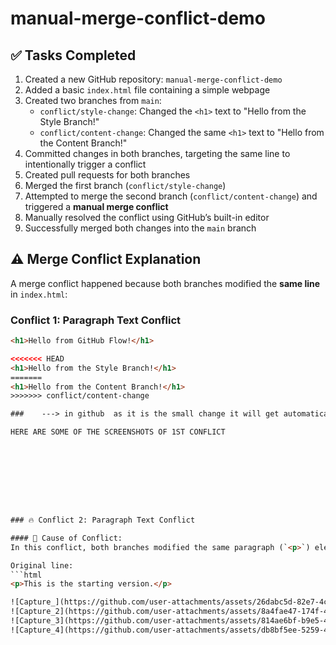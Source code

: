 # manual-merge-conflict-demo
## ✅ Tasks Completed

1. Created a new GitHub repository: `manual-merge-conflict-demo`
2. Added a basic `index.html` file containing a simple webpage
3. Created two branches from `main`:
   - `conflict/style-change`: Changed the `<h1>` text to "Hello from the Style Branch!"
   - `conflict/content-change`: Changed the same `<h1>` text to "Hello from the Content Branch!"
4. Committed changes in both branches, targeting the same line to intentionally trigger a conflict
5. Created pull requests for both branches
6. Merged the first branch (`conflict/style-change`)
7. Attempted to merge the second branch (`conflict/content-change`) and triggered a **manual merge conflict**
8. Manually resolved the conflict using GitHub’s built-in editor
9. Successfully merged both changes into the `main` branch


## ⚠️ Merge Conflict Explanation

A merge conflict happened because both branches modified the **same line** in `index.html`:
### Conflict 1: Paragraph Text Conflict
```html
<h1>Hello from GitHub Flow!</h1>

<<<<<<< HEAD
<h1>Hello from the Style Branch!</h1>
=======
<h1>Hello from the Content Branch!</h1>
>>>>>>> conflict/content-change

###    ---> in github  as it is the small change it will get automatically changed by github

HERE ARE SOME OF THE SCREENSHOTS OF 1ST CONFLICT









### 🔥 Conflict 2: Paragraph Text Conflict

#### 🔹 Cause of Conflict:
In this conflict, both branches modified the same paragraph (`<p>`) element in the `index.html` file.

Original line:
```html
<p>This is the starting version.</p>

![Capture_](https://github.com/user-attachments/assets/26dabc5d-82e7-4c32-bea5-9a03739b2d47)
![Capture_2](https://github.com/user-attachments/assets/8a4fae47-174f-4640-989e-64ee8f2c6ba2)
![Capture_3](https://github.com/user-attachments/assets/814ae6bf-b9e5-4e63-81f6-40256384e38c)
![Capture_4](https://github.com/user-attachments/assets/db8bf5ee-5259-4c62-8141-4bf9d5f27bc1)
